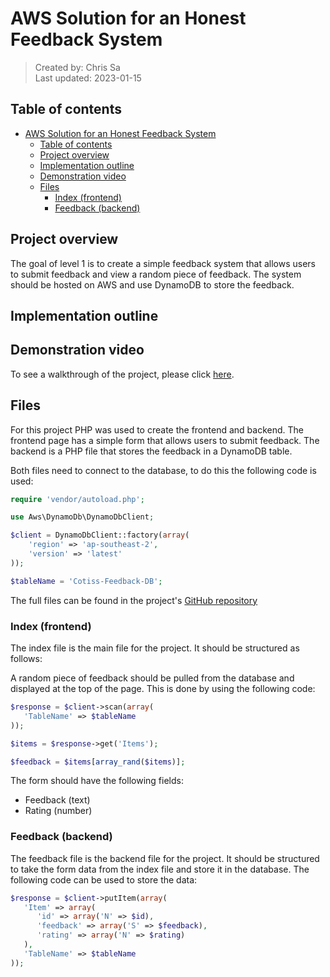 # AWS Solution for an Honest Feedback System

> Created by: Chris Sa  
> Last updated: 2023-01-15

## Table of contents

- [AWS Solution for an Honest Feedback System](#aws-solution-for-an-honest-feedback-system)
  - [Table of contents](#table-of-contents)
  - [Project overview](#project-overview)
  - [Implementation outline](#implementation-outline)
  - [Demonstration video](#demonstration-video)
  - [Files](#files)
    - [Index (frontend)](#index-frontend)
    - [Feedback (backend)](#feedback-backend)

## Project overview

The goal of level 1 is to create a simple feedback system that allows users to submit feedback and view a random piece of feedback. The system should be hosted on AWS and use DynamoDB to store the feedback.

## Implementation outline

## Demonstration video

To see a walkthrough of the project, please click [here](https://www.youtube.com/watch?v=h12FAoD_vNQ).

## Files

For this project PHP was used to create the frontend and backend. The frontend page has a simple form that allows users to submit feedback. The backend is a PHP file that stores the feedback in a DynamoDB table.

Both files need to connect to the database, to do this the following code is used:

```php
require 'vendor/autoload.php';

use Aws\DynamoDb\DynamoDbClient;

$client = DynamoDbClient::factory(array(
    'region' => 'ap-southeast-2',
    'version' => 'latest'
));

$tableName = 'Cotiss-Feedback-DB';
```

The full files can be found in the project's [GitHub repository](https://github.com/JJeeff248/cotiss-project/tree/main/website)

### Index (frontend)

The index file is the main file for the project. It should be structured as follows:

A random piece of feedback should be pulled from the database and displayed at the top of the page. This is done by using the following code:

```php
$response = $client->scan(array(
   'TableName' => $tableName
));

$items = $response->get('Items');

$feedback = $items[array_rand($items)];
```

The form should have the following fields:

- Feedback (text)
- Rating (number)

### Feedback (backend)

The feedback file is the backend file for the project. It should be structured to take the form data from the index file and store it in the database. The following code can be used to store the data:

```php
$response = $client->putItem(array(
   'Item' => array(
      'id' => array('N' => $id),
      'feedback' => array('S' => $feedback),
      'rating' => array('N' => $rating)
   ),
   'TableName' => $tableName
));
```
